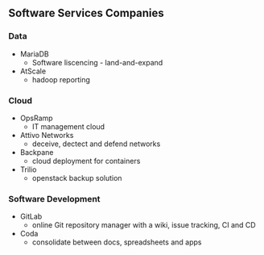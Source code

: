 ## Software Services Companies

### Data
* MariaDB
	* Software liscencing - land-and-expand 
* AtScale
	* hadoop reporting

### Cloud
* OpsRamp
	* IT management cloud
* Attivo Networks
	* deceive, dectect and defend networks
* Backpane 
	* cloud deployment for containers
* Trilio
	* openstack backup solution


### Software Development
* GitLab
	* online Git repository manager with a wiki, issue tracking, CI and CD
* Coda
	* consolidate between docs, spreadsheets and apps
